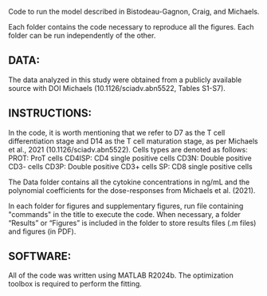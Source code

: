 Code to run the model described in Bistodeau-Gagnon, Craig, and Michaels. 

Each folder contains the code necessary to reproduce all the figures. Each folder can be run independently of the other. 

## DATA:
The data analyzed in this study were obtained from a publicly available source with DOI Michaels (10.1126/sciadv.abn5522, Tables S1-S7).

## INSTRUCTIONS:
In the code, it is worth mentioning that we refer to D7 as the T cell differentiation stage and D14 as the T cell maturation stage, as per Michaels et al., 2021 (10.1126/sciadv.abn5522). 
Cells types are denoted as follows:
	PROT: ProT cells
	CD4ISP: CD4 single positive cells
	CD3N: Double positive CD3- cells
	CD3P: Double positive CD3+ cells
	SP: CD8 single positive cells

The Data folder contains all the cytokine concentrations in ng/mL and the polynomial coefficients for the dose-responses from Michaels et al. (2021).

In each folder for figures and supplementary figures, run file containing "commands" in the title to execute the code. 
When necessary, a folder “Results” or “Figures” is included in the folder to store results files (.m files) and figures (in PDF). 

## SOFTWARE:
All of the code was written using MATLAB R2024b. The optimization toolbox is required to perform the fitting. 
